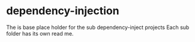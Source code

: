 # dependency-injection
The is base place holder for the sub dependency-inject projects 
Each sub folder has its own read me.


